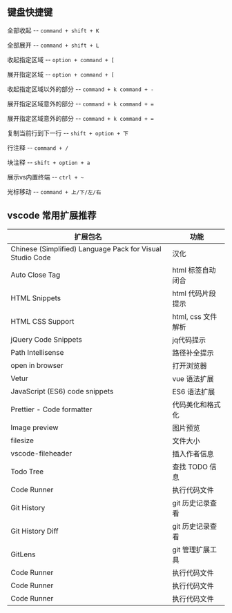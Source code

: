 


## 键盘快捷键

全部收起 -- `command + shift + K`

全部展开 -- `command + shift + L`

收起指定区域 -- `option + command + [`
  
展开指定区域 -- `option + command + [`

收起指定区域以外的部分 -- `command + k command + -`

展开指定区域意外的部分 -- `command + k command + =`

展开指定区域意外的部分 -- `command + k command + =`

复制当前行到下一行 -- `shift + option + 下`

行注释 -- `command + /`

块注释 -- `shift + option + a`

展示vs内置终端 -- `ctrl + ~`

光标移动 -- `command + 上/下/左/右`



## vscode 常用扩展推荐

| 扩展包名 | 功能 |
| -- | -- |
| Chinese (Simplified) Language Pack for Visual Studio Code | 汉化 |
| Auto Close Tag | html 标签自动闭合 |
| HTML Snippets | html 代码片段提示 |
| HTML CSS Support | html, css 文件解析 |
| jQuery Code Snippets | jq代码提示 |
| Path Intellisense | 路径补全提示 |
| open in browser | 打开浏览器 |
| Vetur | vue 语法扩展 |
| JavaScript (ES6) code snippets |  ES6 语法扩展 |
| Prettier - Code formatter | 代码美化和格式化 |
| Image preview | 图片预览 |
| filesize | 文件大小 |
| vscode-fileheader | 插入作者信息 |
| Todo Tree | 查找 TODO 信息 |
| Code Runner | 执行代码文件 |
| Git History | git 历史记录查看 |
| Git History Diff | git 历史记录查看 |
| GitLens | git 管理扩展工具 |
| Code Runner | 执行代码文件 |
| Code Runner | 执行代码文件 |
| Code Runner | 执行代码文件 |





